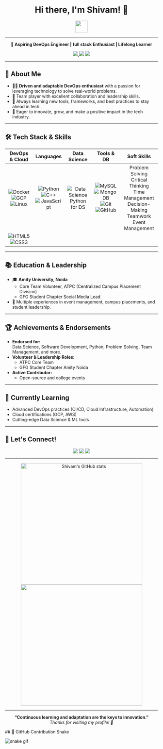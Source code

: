 <!-- Profile README for Shivam8286 -->

<h1 align="center">Hi there, I'm Shivam! 👋</h1>
<p align="center">
  <img src="https://media.giphy.com/media/hvRJCLFzcasrR4ia7z/giphy.gif" width="40px">
</p>

---

<p align="center">
  <b>🚀 Aspiring DevOps Engineer | full stack  Enthusiast | Lifelong Learner</b>
</p>

<p align="center">
  <a href="https://github.com/Shivam8286">
    <img src="https://img.shields.io/github/followers/Shivam8286?label=GitHub&style=social" />
  </a>
  <!-- Add real links below -->
  <a href="#"><img src="https://img.shields.io/badge/LinkedIn-blue?logo=linkedin&logoColor=white" /></a>
  <a href="#"><img src="https://img.shields.io/badge/Email-contact?logo=gmail&logoColor=white" /></a>
</p>

---

## 🌟 About Me

- 🧑‍💻 **Driven and adaptable DevOps enthusiast** with a passion for leveraging technology to solve real-world problems.
- 🤝 Team player with excellent collaboration and leadership skills.
- 🌱 Always learning new tools, frameworks, and best practices to stay ahead in tech.
- 🚀 Eager to innovate, grow, and make a positive impact in the tech industry.

---

## 🛠️ Tech Stack & Skills

<div align="center">

| DevOps & Cloud        | Languages         | Data Science   | Tools & DB       | Soft Skills             |
|:---------------------:|:----------------:|:--------------:|:----------------:|:-----------------------:|
| ![Docker](https://img.shields.io/badge/-Docker-2496ED?logo=docker&logoColor=white) <br> ![GCP](https://img.shields.io/badge/-GCP-4285F4?logo=googlecloud&logoColor=white) <br> ![Linux](https://img.shields.io/badge/-Linux-333?logo=linux&logoColor=white) | ![Python](https://img.shields.io/badge/-Python-3776AB?logo=python&logoColor=white) <br> ![C++](https://img.shields.io/badge/-C++-00599C?logo=c%2B%2B&logoColor=white) <br> ![JavaScript](https://img.shields.io/badge/-JavaScript-F7DF1E?logo=javascript&logoColor=black) | ![Data Science](https://img.shields.io/badge/-Data%20Science-4B8BBE?logo=python&logoColor=white) <br> Python for DS | ![MySQL](https://img.shields.io/badge/-MySQL-4479A1?logo=mysql&logoColor=white) <br> ![MongoDB](https://img.shields.io/badge/-MongoDB-47A248?logo=mongodb&logoColor=white) <br> ![Git](https://img.shields.io/badge/-Git-F05032?logo=git&logoColor=white) <br> ![GitHub](https://img.shields.io/badge/-GitHub-181717?logo=github&logoColor=white) | Problem Solving <br> Critical Thinking <br> Time Management <br> Decision-Making <br> Teamwork <br> Event Management |
| ![HTML5](https://img.shields.io/badge/-HTML5-E34F26?logo=html5&logoColor=white) <br> ![CSS3](https://img.shields.io/badge/-CSS3-1572B6?logo=css3&logoColor=white) |  |  |  |  |

</div>

---

## 📚 Education & Leadership

- 🎓 **Amity University, Noida**  
  - Core Team Volunteer, ATPC (Centralized Campus Placement Division)
  - GFG Student Chapter Social Media Lead
- 🏅 Multiple experiences in event management, campus placements, and student leadership.

---

## 🏆 Achievements & Endorsements

- **Endorsed for:**  
  Data Science, Software Development, Python, Problem Solving, Team Management, and more.
- **Volunteer & Leadership Roles:**  
  - ATPC Core Team
  - GFG Student Chapter Amity Noida  
- **Active Contributor:**  
  - Open-source and college events

---

## 🌱 Currently Learning

- Advanced DevOps practices (CI/CD, Cloud Infrastructure, Automation)
- Cloud certifications (GCP, AWS)
- Cutting-edge Data Science & ML tools

---

## 💬 Let's Connect!

<p align="center">
  <a href="https://github.com/Shivam8286"><img src="https://img.shields.io/badge/GitHub-Shivam8286-181717?style=for-the-badge&logo=github"></a>
  <!-- Add your LinkedIn and Email here -->
  <a href="#"><img src="https://img.shields.io/badge/LinkedIn-Connect-blue?style=for-the-badge&logo=linkedin"></a>
  <a href="#"><img src="https://img.shields.io/badge/Email-Send-yellow?style=for-the-badge&logo=gmail"></a>
</p>

---

<p align="center">
  <img src="https://github-readme-stats.vercel.app/api?username=Shivam8286&show_icons=true&theme=radical" alt="Shivam's GitHub stats" width="400"/>
  <br>
  <img src="https://github-readme-streak-stats.herokuapp.com/?user=Shivam8286&theme=radical" width="400"/>
</p>

---

<p align="center">
  <b>“Continuous learning and adaptation are the keys to innovation.”</b> <br>
  <i>Thanks for visiting my profile! 🚀</i>
</p>
## 🐍 GitHub Contribution Snake

![snake gif](https://shivam8286.github.io/Shivam8286/github-contribution-grid-snake.svg)


